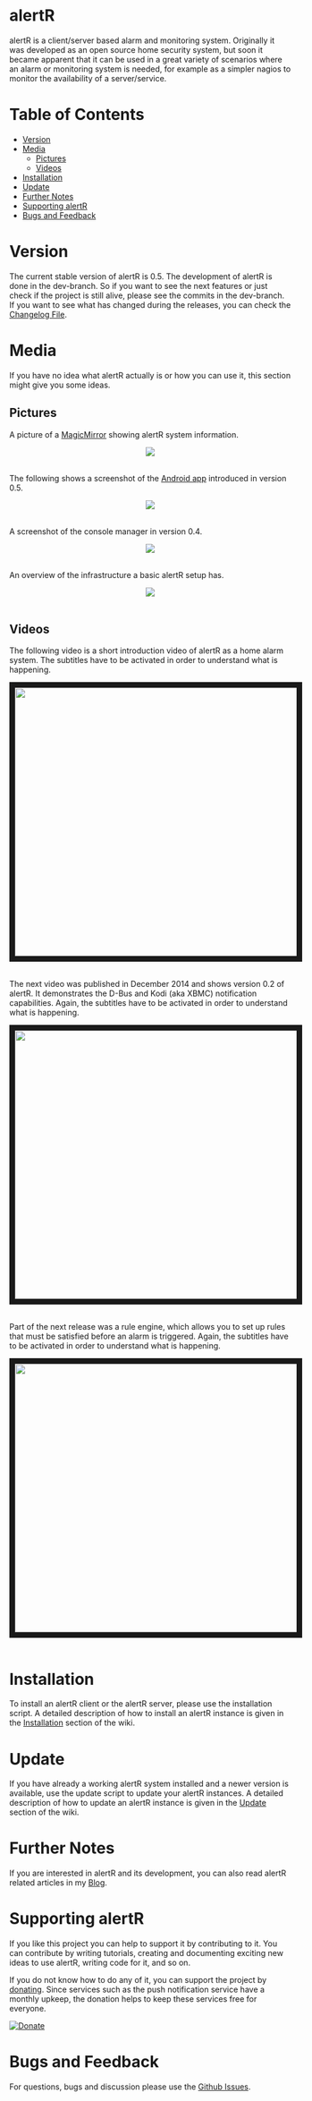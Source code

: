 # alertR

alertR is a client/server based alarm and monitoring system. Originally it was developed as an open source home security system, but soon it became apparent that it can be used in a great variety of scenarios where an alarm or monitoring system is needed, for example as a simpler nagios to monitor the availability of a server/service.


# Table of Contents
* [Version](#version)
* [Media](#media)
  * [Pictures](#media_pictures)
  * [Videos](#media_videos)
* [Installation](#installation)
* [Update](#update)
* [Further Notes](#further_notes)
* [Supporting alertR](#supporting_alertr)
* [Bugs and Feedback](#bugs_and_feedback)


# Version
<a name="version"/>

The current stable version of alertR is 0.5. The development of alertR is done in the dev-branch. So if you want to see the next features or just check if the project is still alive, please see the commits in the dev-branch. If you want to see what has changed during the releases, you can check the [Changelog File](CHANGELOG.md).


# Media
<a name="media"/>

If you have no idea what alertR actually is or how you can use it, this section might give you some ideas.


## Pictures
<a name="media_pictures"/>

A picture of a [MagicMirror](https://magicmirror.builders/) showing alertR system information.

<div align="center">
<img src="docs/magicmirror.jpg" />
</div>
<br />

The following shows a screenshot of the [Android app](https://play.google.com/store/apps/details?id=de.alertr.alertralarmnotification) introduced in version 0.5.

<div align="center">
<img src="docs/screenshot_android_app.png" />
</div>
<br />

A screenshot of the console manager in version 0.4.

<div align="center">
<img src="docs/manager_console_screenshot_v0.4.jpg" />
</div>
<br />

An overview of the infrastructure a basic alertR setup has.

<div align="center">
<img src="docs/alertR_infrastructure_basic.jpg" />
</div>
<br />


## Videos
<a name="media_videos"/>

The following video is a short introduction video of alertR as a home alarm system. The subtitles have to be activated in order to understand what is happening.

<div align="center">
<a href="https://www.youtube.com/watch?feature=player_embedded&v=gafnnETwNYA&yt:cc=on" target="_blank">
<img src="https://img.youtube.com/vi/gafnnETwNYA/0.jpg" width="640" height="480" border="10" />
</a>
</div>
<br />

The next video was published in December 2014 and shows version 0.2 of alertR. It demonstrates the D-Bus and Kodi (aka XBMC) notification capabilities. Again, the subtitles have to be activated in order to understand what is happening.

<div align="center">
<a href="https://www.youtube.com/watch?feature=player_embedded&v=r7caH_UzKms&yt:cc=on" target="_blank">
<img src="https://img.youtube.com/vi/r7caH_UzKms/0.jpg" width="640" height="480" border="10" />
</a>
</div>
<br />

Part of the next release was a rule engine, which allows you to set up rules that must be satisfied before an alarm is triggered. Again, the subtitles have to be activated in order to understand what is happening.

<div align="center">
<a href="https://www.youtube.com/watch?feature=player_embedded&v=iP3uPX41QEg&yt:cc=on" target="_blank">
<img src="https://img.youtube.com/vi/iP3uPX41QEg/0.jpg" width="640" height="480" border="10" />
</a>
</div>
<br />


# Installation
<a name="installation"/>

To install an alertR client or the alertR server, please use the installation script. A detailed description of how to install an alertR instance is given in the [Installation](https://github.com/sqall01/alertR/wiki/Installation) section of the wiki.


# Update
<a name="update"/>

If you have already a working alertR system installed and a newer version is available, use the update script to update your alertR instances. A detailed description of how to update an alertR instance is given in the [Update](https://github.com/sqall01/alertR/wiki/Update) section of the wiki.


# Further Notes
<a name="further_notes"/>

If you are interested in alertR and its development, you can also read alertR related articles in my [Blog](http://h4des.org/blog/index.php?/categories/22-alertR).


# Supporting alertR
<a name="supporting_alertr"/>

If you like this project you can help to support it by contributing to it. You can contribute by writing tutorials, creating and documenting exciting new ideas to use alertR, writing code for it, and so on.

If you do not know how to do any of it, you can support the project by [donating](https://alertr.de/donations.php). Since services such as the push notification service have a monthly upkeep, the donation helps to keep these services free for everyone.

[![Donate](https://www.paypalobjects.com/en_US/DE/i/btn/btn_donateCC_LG.gif)](https://www.paypal.com/cgi-bin/webscr?cmd=_s-xclick&hosted_button_id=TVHGG76JVCSGC)


# Bugs and Feedback
<a name="bugs_and_feedback"/>

For questions, bugs and discussion please use the [Github Issues](https://github.com/sqall01/alertR/issues).